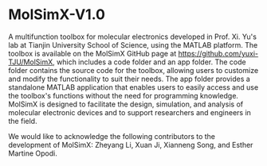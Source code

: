 # MolSimX-V1.0
A multifunction toolbox for molecular electronics developed in Prof. Xi. Yu's lab at Tianjin University School of Science, using the MATLAB platform. The toolbox is available on the MolSimX GitHub page at https://github.com/yuxi-TJU/MolSimX, which includes a code folder and an app folder. The code folder contains the source code for the toolbox, allowing users to customize and modify the functionality to suit their needs. The app folder provides a standalone MATLAB application that enables users to easily access and use the toolbox's functions without the need for programming knowledge. MolSimX is designed to facilitate the design, simulation, and analysis of molecular electronic devices and to support researchers and engineers in the field.

We would like to acknowledge the following contributors to the development of MolSimX: Zheyang Li, Xuan Ji, Xianneng Song, and Esther Martine Opodi.
